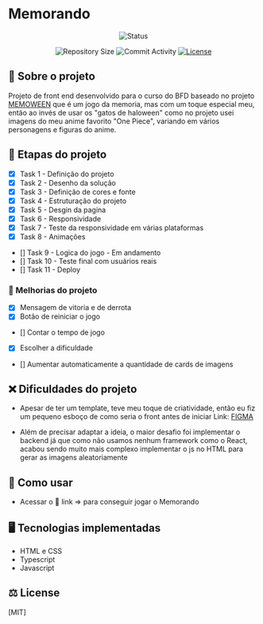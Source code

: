 # Memorando

<p align="center">
  <img
    src="https://img.shields.io/badge/Status-Concluido-green?style=flat-square"
    alt="Status"
  />
</p>

<p align="center">
  <img
    src="https://img.shields.io/github/repo-size/thaispaes/Memorando"
    alt="Repository Size"
  />
  <img
    src="https://img.shields.io/github/commit-activity/t/thaispaes/Memorando?style=flat&logo=github"
    alt="Commit Activity"
  />
  <a href="LICENSE.md"
    ><img
      src="https://img.shields.io/github/license/thaispaes/Memorando"
      alt="License"
  /></a>
</p>


## 🚀 Sobre o projeto

Projeto de front end desenvolvido para o curso do BFD baseado no projeto <a href=" https://www.figma.com/design/Yb9IBH56g7T1hdIyZ3BMNO/Desafios---CodeLab?node-id=286014-1329&t=PnbVyvhBAcexIN11-0 - MEMOWEEN"> MEMOWEEN</a> que é um jogo da memoria, mas com um toque especial meu, então ao invés de usar os "gatos de haloween" como no projeto usei imagens do meu anime favorito "One Piece", variando em vários personagens e figuras do anime.

## 📌 Etapas do projeto

- [x] Task 1 - Definição do projeto
- [x] Task 2 - Desenho da solução 
- [x] Task 3 - Definição de cores e fonte
- [x] Task 4 - Estruturação do projeto
- [x] Task 5 - Desgin da pagina
- [x] Task 6 - Responsividade
- [X] Task 7 - Teste da responsividade em várias plataformas
- [X] Task 8 - Animações
- [] Task 9 - Logica do jogo - Em andamento 
- [] Task 10 - Teste final com usuários reais
- [] Task 11 - Deploy

### 📌 Melhorias do projeto

- [X] Mensagem de vitoria e de derrota
- [X] Botão de reiniciar o jogo 
- [] Contar o tempo de jogo
- [X] Escolher a dificuldade
- [] Aumentar automaticamente a quantidade de cards de imagens

## ❌ Dificuldades do projeto

- Apesar de ter um template, teve meu toque de criatividade, então eu fiz um pequeno esboço de como seria o front antes de iniciar Link: <a href="https://www.figma.com/design/GAD0OVuLu5yzpuJFn6dZv5/Projeto-Memorando?node-id=0-1&t=8BHSeXJzAXnOuZFg-1">FIGMA</a>

- Além de precisar adaptar a ideia, o maior desafio foi implementar o backend já que como não usamos nenhum framework como o React, acabou sendo muito mais complexo implementar o js no HTML para gerar as imagens aleatoriamente


## 🔧 Como usar

- Acessar o 🔗 link => para conseguir jogar o Memorando

## 🖥️ Tecnologias implementadas

- HTML e CSS
- Typescript
- Javascript


## ⚖️ License

[MIT]